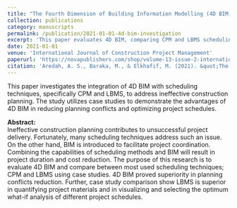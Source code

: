 ```yaml
---
title: "The Fourth Dimension of Building Information Modelling (4D BIM): An Investigation and Simulation Approach"
collection: publications
category: manuscripts
permalink: /publication/2021-01-01-4d-bim-investigation
excerpt: 'This paper evaluates 4D BIM, comparing CPM and LBMS scheduling techniques through case studies, highlighting their effectiveness in reducing planning conflicts and optimizing project schedules.'
date: 2021-01-01
venue: 'International Journal of Construction Project Management'
paperurl: 'https://novapublishers.com/shop/volume-13-issue-2-international-journal-of-construction-project-management/'
citation: 'Aredah, A. S., Baraka, M., & Elkhafif, M. (2021). &quot;The Fourth Dimension of Building Information Modelling (4D BIM): An Investigation and Simulation Approach.&quot; <i>International Journal of Construction Project Management</i>. 13(2), 195-213.'
---
```


This paper investigates the integration of 4D BIM with scheduling techniques, specifically CPM and LBMS, to address ineffective construction planning. The study utilizes case studies to demonstrate the advantages of 4D BIM in reducing planning conflicts and optimizing project schedules.

**Abstract:**  
Ineffective construction planning contributes to unsuccessful project delivery. Fortunately, many scheduling techniques address such an issue. On the other hand, BIM is introduced to facilitate project coordination. Combining the capabilities of scheduling methods and BIM will result in project duration and cost reduction. The purpose of this research is to evaluate 4D BIM and compare between most used scheduling techniques; CPM and LBMS using case studies. 4D BIM proved superiority in planning conflicts reduction. Further, case study comparison show LBMS is superior in quantifying project materials and in visualizing and selecting the optimum what-if analysis of different project schedules.
